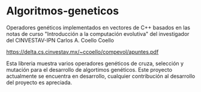 # Algoritmos-geneticos
Operadores genéticos implementados en vectores de C++ basados en las notas de curso "Introducción a la computación evolutiva" del investigador del CINVESTAV-IPN Carlos A. Coello Coello

https://delta.cs.cinvestav.mx/~ccoello/compevol/apuntes.pdf

Esta libreria muestra varios operadores genéticos de cruza, selección y mutación para el desarrollo de algortimos genéticos.
Este proyecto actualmente se encuentra en desarrollo, cualquier contribución al desarrollo del proyecto es apreciada.
